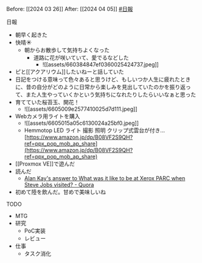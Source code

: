 Before: [[2024 03 26]]
After: [[2024 04 05]]
[#日報](日報/日報.md)

日報
- 朝早く起きた
- 快晴☀
	- 朝からお散歩して気持ちよくなった
		- 道路に花が咲いていて、愛でるなどした
			- ![[assets/660384847ef0360025424737.jpeg]]
- ピと[[アクアリウム]]したいねーと話していた
- 日記をつける意味って色々あると思うけど、もしいつか人生に疲れたときに、昔の自分がどのように日常から楽しみを見出していたのかを振り返って、また人生やっていくかという気持ちになれたりしたらいいなぁと思った
- 育てていた桜苔玉、開花！
	- ![[assets/6605009e2577410025d7d111.jpeg]]
- Webカメラ用ライトを購入
	- ![[assets/6605015a05c6130024a25bf0.jpeg]]
	- Hemmotop LED ライト 撮影 照明 クリップ式雲台が付き... [https://www.amazon.jp/dp/B08VF2S9QH?ref=ppx_pop_mob_ap_share](https://www.amazon.jp/dp/B08VF2S9QH?ref=ppx_pop_mob_ap_share)
- [[Proxmox VE]]で遊んだ
- 読んだ
	- [Alan Kay's answer to What was it like to be at Xerox PARC when Steve Jobs visited? - Quora](https://www.quora.com/What-was-it-like-to-be-at-Xerox-PARC-when-Steve-Jobs-visited/answer/Alan-Kay-11)
- 初めて陸を飲んだ。甘めで美味しいね

TODO
- MTG
- 研究
	- PoC実装
	- レビュー
- 仕事
	- タスク消化
